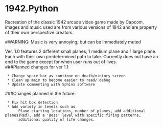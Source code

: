 # 1942.Python
Recreation of the classic 1942 arcade video game made by Capcom, images and music used are from various versions of 1942 and are property 
of their own perspective creators.

#WARNING: Music is very annoying, but can be immediately muted 

Ver. 1.0 features 2 different small planes, 1 medium plane and 1 large plane. Each with their own predetermined path to take. Currently 
does not have an end to the game except for when user runs out of lives.  
  ###Planned changes for ver 1.1:

     * Change space bar as continue on death/victory screen
     * Clean up main to become easier to read/ debug
     * Update commenting with Sphinx software
     
  ###Changes planned in the future:
  
     * Fix hit box detection
     * Add variety in levels such as
          Plane starting locations, number of planes, add additional planes(Red), add a 'Boss' level with specific firing patterns, 
          additional quality of life changes.
          
        
